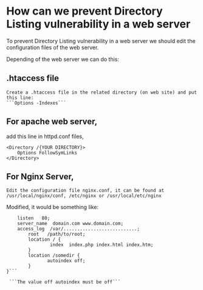 # How can we prevent Directory Listing vulnerability in a web server

To prevent Directory Listing vulnerability in a web server we should edit the configuration files of the web server.

Depending of the web server we can do this:

## .htaccess file

	Create a .htaccess file in the related directory (on web site) and put this line:
	```Options -Indexes```

## For apache web server, 
 add this line in httpd.conf files,
```
<Directory /{YOUR DIRECTORY}>
 	Options FollowSymLinks
</Directory>
```

	
## For Nginx Server,
	Edit the configuration file nginx.conf, it can be found at /usr/local/nginx/conf, /etc/nginx or /usr/local/etc/nginx
Modified, it would be something like:

```server {
	listen   80;
	server_name  domain.com www.domain.com;
	access_log  /var/...........................;
        root   /path/to/root;
        location / {
                index  index.php index.html index.htm;
        }
        location /somedir {
               autoindex off;
        }
}```

 ```The value off autoindex must be off```
